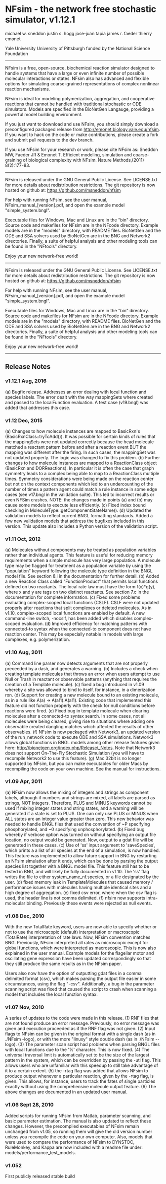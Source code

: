 # NFsim - the network free stochastic simulator, v1.12.1

michael w. sneddon
justin s. hogg
jose-juan tapia
james r. faeder
thierry emonet

Yale University
University of Pittsburgh
funded by the National Science Foundation

-------------------------------------------------------------------------------

NFsim is a free, open-source, biochemical reaction simulator designed to handle
systems that have a large or even infinite number of possible molecular
interactions or states. NFsim also has advanced and flexible options for
simulating coarse-grained representations of complex nonlinear reaction
mechanisms.

NFsim is ideal for modeling polymerization, aggregation, and cooperative
reactions that cannot be handled with traditional stochastic or ODE simulators.
Models are specified in the BioNetGen Langauge, providing a powerful model
building environment.

If you just want to download and use NFsim, you should simply download a
preconfigured packaged release from http://emonet.biology.yale.edu/nfsim. If
you want to hack on the code or make contributions, please create a fork and
submit pull requests to the dev branch.

If you use NFsim for your research or work, please cite NFsim as: Sneddon MW,
Faeder JR & Emonet T. Efficient modeling, simulation and coarse-graining of
biological complexity with NFsim. Nature Methods,(2011) 8(2):177-83.

-------------------------------------------------------------------------------

NFsim is released under the GNU General Public License. See LICENSE.txt for
more details about redistribution restrictions. The git repository is now
hosted on github at: https://github.com/msneddon/nfsim
  
For help with running NFsim, see the user manual, NFsim\_manual\_[version].pdf,
and open the example model "simple\_system.bngl".

Executable files for Windows, Mac and Linux are in the "bin" directory. Source
code and makefiles for NFsim are in the NFcode directory. Example models are in
the "models" directory, with README files. BioNetGen and the ODE and SSA
solvers used by BioNetGen are in the BNG and Network2 directories. Finally, a
suite of helpful analysis and other modeling tools can be found in the
"NFtools" directory.

Enjoy your new network-free world!

-------------------------------------------------------------------------------

NFsim is released under the GNU General Public License. See LICENSE.txt for
more details about redistribution restrictions. The git repository is now hosted
on github at: https://github.com/msneddon/nfsim
  
For help with running NFsim, see the user manual, NFsim\_manual\_[version].pdf,
and open the example model "simple\_system.bngl".

Executable files for Windows, Mac and Linux are in the "bin" directory. Source
code and makefiles for NFsim are in the NFcode directory. Example models are
in the "models" directory, with README files. BioNetGen and the ODE and SSA
solvers used by BioNetGen are in the BNG and Network2 directories. Finally,
a suite of helpful analysis and other modeling tools can be found in the
"NFtools" directory.

Enjoy your new network-free world!

-------------------------------------------------------------------------------

## Release Notes

### v1.12.1 Aug, 2016

(a) Bugfix release. Addresses an error dealing with local function and species
labels. The error dealt with the way mappingSets where created and passed to
the localFunction evaluation. A test case (v19.bngl) was added that addresses
this case.

### v1.12   Dec, 2015

(a) Changes to how molecule instances are mapped to BasicRxn's
(BasicRxnClass::tryToAdd()). It was possible for certain kinds of rules that
the mappingSets were not updated correctly because the head molecule matched a
reactant pattern before and after a reaction event BUT the mapping was
different after the firing. In such cases, the mappingSet was not updated
properly. The logic was changed to fix this problem. (b) Further changes to
how molecule instances are mapped to a ReactionClass object (BasicRxn and
DORReactions). In particular it is often the case that graph symmetry leads to
a complex being able to map to a ReactionClass multiple times. Symmetry
considerations were being made on the reaction center but not on the context
components which led to an undercounting of the number of times a pattern agent
could match a rule instance in some edge cases (see v17.bngl in the validation
suite). This led to incorrect results or even NFSim crashes. NOTE: the changes
made in points (a) and (b) may cause some models to execute less efficiently.
(c) Fixed index bound checking in MoleculeType::getComponentStateName(). (d)
Updated the validation models to reflect current BNGL formatting standards.
Added a few new validation models that address the bugfixes included in this
version. This update also includes a Python version of the validation script.

### v1.11   Oct, 2012

(a) Molecules without components may be treated as population variables
rather than individual agents. This feature is useful for reducing memory
requirements when a simple molecule has very large population. A molecule
type may be flagged for treatment as a population variable by using the
"population" keyword following the molecule type definition in the BNGL
model file. See section 8.i in the documentation for further detail.
(b) Added a new Reaction Class called "FunctionProduct" that permits local
functions defined on two reactants. The local rate law must have the form
f(x)\*g(y), where x and y are tags on two distinct reactants. See section
7.c in the documentation for complete information.
(c) Fixed some problems evaluating complex-scoped local functions (CSLF). 
CSLF were not updated properly after reactions that split complexes or 
deleted molecules. As in v1.10, complex-scoped local functions are
enabled by default. A new command-line switch, -nocslf, has been added
which disables complex-scoped evaluation. 
(d) Improved efficiency for matching patterns with connected-to syntax
when the connected-to component does not have reaction center. This may
be especially notable in models with large complexes, e.g. polymerization.
		
### v1.10   Aug, 2011
        
(a) Command line parser now detects arguments that are not properly preceeded
by a dash, and generates a warning. (b) Includes a check when creating
template molecules that throws an error when users attempt to use Null or Trash
in reactant or observable patterns (anything that requires the creation of a
Template molecule). (c) fixed a bug introduced in v1.09 whereby a site was
allowed to bind to itself, for instance, in a dimerization rxn. (d) Support
for creating a new molecule bound to an existing molecule, as in a rule like
A(a) -> A(a!1).A(a!1). Existing code that implemented this feature did not
function properly with the check for null conditions before reactions were
fired. (e) Fixed bug in template molecule when clearing molecules after a
connected-to syntax search. In some cases, not all molecules were being
cleared, giving rise to situations where adding one observable created dangling
matches which affected the results of other observables. (f) NFsim is now
packaged with Network3, an updated version of the run\_network code to execute
ODE and SSA simulations. Network3 allows global functions in BNGL models among
other release features given here:
http://bionetgen.org/index.php/Release\_Notes. Note that Network3 does not
support On-The-Fly Stochastic Simulation (you will have to recompile Network2
to use this feature). (g)  Mac 32bit is no longer supported by NFsim, but you
can make executables for older Macs by recompiling the code on your own
machine. See the manual for instructions.

### v1.09   Apr, 2011

(a) NFsim now allows the mixing of integers and strings as component labels,
although if numbers and strings are mixed, all labels are parsed as strings,
NOT integers. Therefore, PLUS and MINUS keywords cannot be used if mixing
integer states and string states, and a warning will be generated if a state is
set to PLUS. One can only use PLUS or MINUS when ALL states are an integer
value greater than zero. This new behavior was needed to handle BNGL files that
used the convention of ~P specifying phosphorylated, and ~0 specifying
unphosphorylated.  (b) Fixed bug whereby if verbose option was turned on
without specifying an output file location, no output would be generated. Now,
output to a gdat file will be generated in these cases.  (c) Use of 'ss' input
argument to 'saveSpecies', which prints a a list of all species at the end of a
simulation, is now handled. This feature was implemented to allow future
support in BNG by restarting an NFsim simulation after it ends, which can be
done by parsing the output species list together with a BNGL model file. This
feature still has to be tested in BNG, and will likely be fully documented in
v1.10. The 'ss' flag writes the file to either system_name_nf.species, or a
file designated by the user.  (d) fixed memory leak in TemplateMolecules that
caused memory / performance issues with molecules having multiple identical
sites and a high degree of aggregation. (e) fixed csv error, where when the csv
flag is used, the header line is not comma delimited. (f)  nfsim now supports
intra-molecular binding. Previously these events were rejected as null events.

### v1.08 Dec, 2010

With the new TotalRate keyword, users are now able to specify whether or not to
use the microscopic (default) interpretation or macroscopic (TotalRate)
interpretation of rate laws. Now, NFsim convention matches BNG. Previously,
NFsim interpreted all rates as microscopic except for global functions, which
were interpreted as macroscopic. This is now also explained in the user manual.
Example models for the flagellar motor and oscillating gene expression have
been updated correspondingly so that they still produce the same results as in
the NFsim paper.

Users also now have the option of outputting gdat files in a comma delimited
format (csv), which makes parsing the output file easier in some circumstances,
using the flag "-csv". Additionally, a bug in the parameter scanning script was
fixed that caused the script to crash when scanning a model that includes the
local function syntax. 

### v1.07   Nov, 2010

A series of updates to the code were made in this release. (1) RNF files that
are not found produce an error message. Previously, no error message was given
and execution proceeded as if the RNF flag was not given. (2) Input flags to
NFsim can be given in the original format with a single dash (as in ./NFsim
-logo), or with the more "linuxy" style double dash (as in ./NFsim --logo).
(3) The parameter scan script had problems when parsing BNGL files with local
functions due to the '%' character. This is now fixed. (4) The universal
traversal limit is automatically set to be the size of the largest pattern in
the system, which can be overridden by passing the -utl flag. This allows
users who are unfamiliar with this speedup to still take advantage of it to a
certain extent. (5) the -rtag flag was added that allows NFsim to produce
output whenever a particular reaction, given by the -rtag flag, is given. This
allows, for instance, users to track the fates of single particles exactly
without using the comprehensive molecule output feature. (6) The above changes
are documented in an updated user manual.

### v1.06   Sept 28, 2010

Added scripts for running NFsim from Matlab, parameter scanning, and basic
parameter estimation. The manual is also updated to reflect these changes.
However, the precompiled executables of NFsim remain unchanged from v1.05, so
running them will give the old version number unless you recompile the code on
your own computer. Also, models that were used to compare the performance of
NFsim to DYNSTOC, RuleMonkey, and Kappa are now included with a readme file
under: models/performance\_test\_models.

### v1.052  

First publicly released stable build
